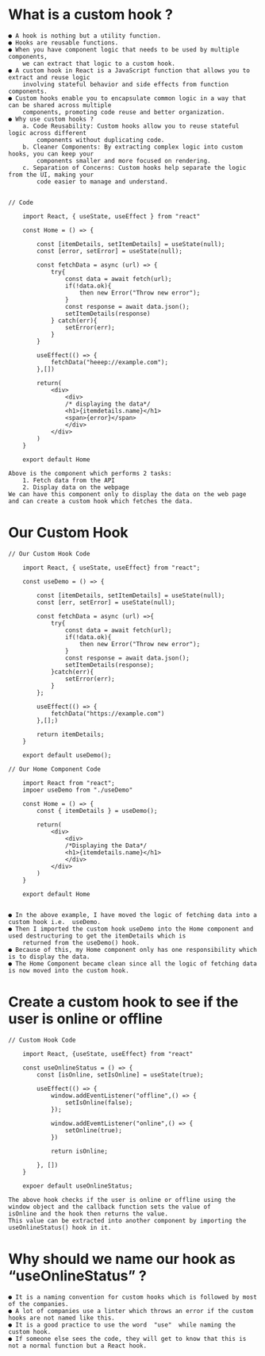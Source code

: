 # What is a custom hook ? 
    ● A hook is nothing but a utility function. 
    ● Hooks are reusable functions. 
    ● When you have component logic that needs to be used by multiple components, 
        we can extract that logic to a custom hook. 
    ● A custom hook in React is a JavaScript function that allows you to extract and reuse logic 
        involving stateful behavior and side effects from function components. 
    ● Custom hooks enable you to encapsulate common logic in a way that can be shared across multiple 
        components, promoting code reuse and better organization. 
    ● Why use custom hooks ? 
        a. Code Reusability: Custom hooks allow you to reuse stateful logic across different 
            components without duplicating code. 
        b. Cleaner Components: By extracting complex logic into custom hooks, you can keep your 
            components smaller and more focused on rendering. 
        c. Separation of Concerns: Custom hooks help separate the logic from the UI, making your 
            code easier to manage and understand.


    // Code

        import React, { useState, useEffect } from "react"

        const Home = () => {

            const [itemDetails, setItemDetails] = useState(null);
            const [error, setError] = useState(null);

            const fetchData = async (url) => {
                try{
                    const data = await fetch(url);
                    if(!data.ok){
                        then new Error("Throw new error");
                    }
                    const response = await data.json();
                    setItemDetails(response)
                } catch(err){
                    setError(err);
                }
            }
            
            useEffect(() => {
                fetchData("heeep://example.com");
            },[])

            return(
                <div>
                    <div>
                    /* displaying the data*/
                    <h1>{itemdetails.name}</h1>
                    <span>{error}</span>
                    </div>
                </div>
            )
        }

        export default Home

    Above is the component which performs 2 tasks:  
        1. Fetch data from the API  
        2. Display data on the webpage 
    We can have this component only to display the data on the web page and can create a custom hook which fetches the data.

# Our Custom Hook 

    // Our Custom Hook Code

        import React, { useState, useEffect} from "react";

        const useDemo = () => {

            const [itemDetails, setItemDetails] = useState(null);
            const [err, setError] = useState(null);

            const fetchData = async (url) =>{
                try{
                    const data = await fetch(url);
                    if(!data.ok){
                        then new Error("Throw new error");
                    }
                    const response = await data.json();
                    setItemDetails(response);
                }catch(err){
                    setError(err);
                }
            };

            useEffect(() => {
                fetchData("https://example.com")
            },[];)

            return itemDetails;
        }

        export default useDemo();

    // Our Home Component Code

        import React from "react";
        impoer useDemo from "./useDemo"

        const Home = () => {
            const { itemDetails } = useDemo();

            return(
                <div>
                    <div>
                    /*Displaying the Data*/
                    <h1>{itemdetails.name}</h1>
                    </div>
                </div>
            )
        }

        export default Home


    ● In the above example, I have moved the logic of fetching data into a custom hook i.e.  useDemo. 
    ● Then I imported the custom hook useDemo into the Home component and used destructuring to get the itemDetails which is 
        returned from the useDemo() hook. 
    ● Because of this, my Home component only has one responsibility which is to display the data. 
    ● The Home Component became clean since all the logic of fetching data is now moved into the custom hook.

# Create a custom hook to see if the user is online or offline

    // Custom Hook Code

        import React, {useState, useEffect} from "react"

        const useOnlineStatus = () => {
            const [isOnline, setIsOnline] = useState(true);

            useEffect(() => {
                window.addEventListener("offline",() => {
                    setIsOnline(false);
                });

                window.addEvemtListener("online",() => {
                    setOnline(true);
                })

                return isOnline;

            }, [])
        }

        expoer default useOnlineStatus;

    The above hook checks if the user is online or offline using the window object and the callback function sets the value of 
    isOnline and the hook then returns the value.
    This value can be extracted into another component by importing the useOnlineStatus() hook in it. 

# Why should we name our hook as “useOnlineStatus” ? 
    ● It is a naming convention for custom hooks which is followed by most of the companies. 
    ● A lot of companies use a linter which throws an error if the custom hooks are not named like this. 
    ● It is a good practice to use the word  "use"  while naming the custom hook. 
    ● If someone else sees the code, they will get to know that this is not a normal function but a React hook.
